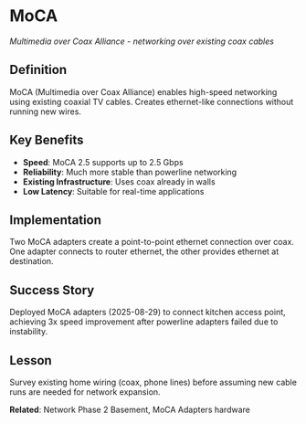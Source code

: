 # MoCA

*Multimedia over Coax Alliance - networking over existing coax cables*

## Definition
MoCA (Multimedia over Coax Alliance) enables high-speed networking using existing coaxial TV cables. Creates ethernet-like connections without running new wires.

## Key Benefits
- **Speed**: MoCA 2.5 supports up to 2.5 Gbps
- **Reliability**: Much more stable than powerline networking
- **Existing Infrastructure**: Uses coax already in walls
- **Low Latency**: Suitable for real-time applications

## Implementation
Two MoCA adapters create a point-to-point ethernet connection over coax. One adapter connects to router ethernet, the other provides ethernet at destination.

## Success Story
Deployed MoCA adapters (2025-08-29) to connect kitchen access point, achieving 3x speed improvement after powerline adapters failed due to instability.

## Lesson
Survey existing home wiring (coax, phone lines) before assuming new cable runs are needed for network expansion.

**Related**: Network Phase 2 Basement, MoCA Adapters hardware